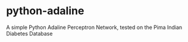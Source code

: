 # python-adaline
A simple Python Adaline Perceptron Network, tested on the Pima Indian Diabetes Database
